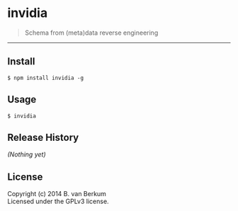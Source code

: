# invidia

> Schema from (meta)data reverse engineering

---

## Install

```
$ npm install invidia -g
```

## Usage

```
$ invidia
```

## Release History
_(Nothing yet)_

## License
Copyright (c) 2014 B. van Berkum  
Licensed under the GPLv3 license.

